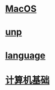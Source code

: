 # [MacOS](./MacOS/README.md)
# [unp](./unp/README.md)
# [language](./language/README.md)
# [计算机基础](./计算机基础/README.md)
